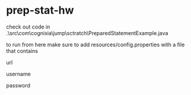 # prep-stat-hw

check out code in .\src\com\cognixia\jump\sctratch\PreparedStatementExample.java 


to run from here make sure to add resources/config.properties with a file that contains 

url

username

password

